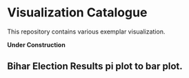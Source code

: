 # Visualization Catalogue
This repository contains various exemplar visualization.

__Under Construction__

## Bihar Election Results pi plot to bar plot. 
